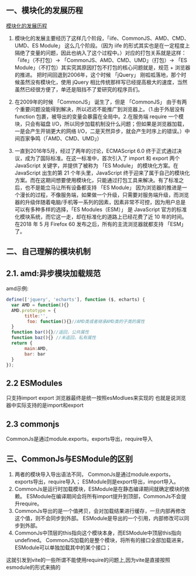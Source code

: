  ## 一、模块化的发展历程
[模块化的发展历程](https://www.zhihu.com/question/475958441/answer/2032457410)
1. 模块化的发展主要经历了这样几个阶段，「iife、CommonJS、AMD、CMD、UMD、ES Module」 这么几个阶段。（因为 iife 的形式其实也是在一定程度上隔绝了变量的问题，因此也纳入了这个过程中。）对应的打包关系就是这样：「iife」（不打包）-> 「CommonJS、AMD、CMD、UMD」（打包）-> 「ES Module」（不打包）其实究其原因打包不打包的核心问题就是，规范 + 浏览器的推进。
把时间回退到2006年，这个时候 「jQuery」 刚呱呱落地，那个时候虽然没有模块化，使用 jQuery 相比传统那样写已经提高极大的速度，当然虽然已经很方便了，单还是阻挡不了爱研究的程序员们。

2. 在2009年的时候 「CommonJS」 诞生了，但是 「CommonJS」 由于有两个重要问题没能得到解决，所以迟迟不能推广到浏览器上。（1.由于外层没有 function 包裹，被导出的变量会暴露在全局中。2.在服务端 require 一个模块，只会有磁盘 I/O，所以同步加载机制没什么问题；但如果是浏览器加载，一是会产生开销更大的网络 I/O，二是天然异步，就会产生时序上的错误。）中间百家争鸣（「AMD、CMD、UMD」）
3. 一直到2016年5月，经过了两年的讨论，ECMAScript 6.0 终于正式通过决议，成为了国际标准。在这一标准中，首次引入了 import 和 export 两个 JavaScript 关键字，并提供了被称为 「ES Module」 的模块化方案。在 JavaScript 出生的第 21 个年头里，JavaScript 终于迎来了属于自己的模块化方案。而在这期间想要使用模块化，只能通过打包工具来解决。有了标准之后，也不是能立马让所有设备都支持 「ES Module」 因为浏览器的推进是一个漫长的过程，不像服务端，如果做一个升级，只需要对服务端升级，而浏览器的升级伴随着电脑/手机等一系列的因素，因素非常不可控，因为用户总是可以有多种多样的选择，「ES Modules（ESM）」 是 JavaScript 官方的标准化模块系统，而它这一走，却在标准化的道路上已经花费了近 10 年的时间。在2018 年 5 月 Firefox 60 发布之后，所有的主流浏览器就都支持 「ESM」 了。 

## 二、自己理解的模块机制
## 2.1. amd:异步模块加载规范
amd示例:
```javascript
define(['jquery', 'echarts'], function ($, echarts) {
  var AMD = function(){}
  AMD.prototype = {
       title:'',
        foo: function(){}//AMD类或者继承AMD类的子类的属性
  }
  function bar(){}//返回，公共属性
  function baz(){} //未返回，私有属性
  return {
       main:AMD,
       bar: bar
  }
});

```

## 2.2 ESModules
  只支持import export
  浏览器最终是统一按照esModlues来实现的
  也就是说浏览器中实际支持的是import和export

## 2.3 commonjs
   CommonJs是通过module.exports，exports导出，require导入
 
## 三、CommonJs与ESModule的区别
1. 两者的模块导入导出语法不同，
   CommonJs是通过module.exports，exports导出，require导入；
   ESModule则是export导出，import导入。
2. CommonJs是运行时加载模块，ESModule是在静态编译期间就确定模块的依赖。
   ESModule在编译期间会将所有import提升到顶部，CommonJs不会提升require。
3. CommonJs导出的是一个值拷贝，会对加载结果进行缓存，一旦内部再修改这个值，则不会同步到外部。 ESModule是导出的一个引用，内部修改可以同步到外部。
4. CommonJs中顶层的this指向这个模块本身，而ESModule中顶层this指向undefined。
CommonJS加载的是整个模块，将所有的接口全部加载进来，ESModule可以单独加载其中的某个接口；

这就引发到vite的一些所谓不能使用require的问题上,因为vite是直接按照esmodule的形式来搞的